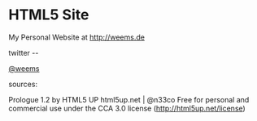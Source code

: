 HTML5 Site
===

My Personal Website at http://weems.de<br>

<p>twitter -- </p><a href="http://twitter.com/weems">@weems</a>

sources:

Prologue 1.2 by HTML5 UP
html5up.net | @n33co
Free for personal and commercial use under the CCA 3.0 license (http://html5up.net/license)
